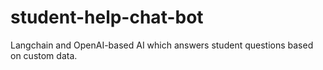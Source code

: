 # student-help-chat-bot
Langchain and OpenAI-based AI which answers student questions based on custom data.
